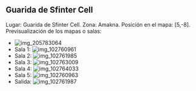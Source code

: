 ## Guarida de Sfinter Cell
Lugar: Guarida de Sfinter Cell.
Zona: Amakna.
Posición en el mapa: [5,-8].
Previsualización de los mapas o salas:
- ![img_205783064](https://media.discordapp.net/attachments/1115311447145193482/1115347717393227957/205783064.jpg)
- Sala 1: ![img_102760961](https://media.discordapp.net/attachments/1115311447145193482/1115318667098468482/102760961.jpg)
- Sala 2: ![img_102761985](https://media.discordapp.net/attachments/1115311447145193482/1115318692536918166/102761985.jpg)
- Sala 3: ![img_102763009](https://media.discordapp.net/attachments/1115311447145193482/1115318695783317514/102763009.jpg)
- Sala 4: ![img_102764033](https://media.discordapp.net/attachments/1115311447145193482/1115318697360359454/102764033.jpg)
- Sala 5: ![img_102760963](https://media.discordapp.net/attachments/1115311447145193482/1115318689672204288/102760963.jpg)
- Salida: ![img_102761987](https://media.discordapp.net/attachments/1115311447145193482/1115318694134943794/102761987.jpg)